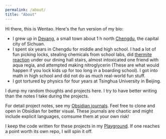 ```yaml
---
permalink: /about/
title: "About"
---
```


Hi there, this is Wentao. Here's the fun version of my bio:
- I grew up in [Deyang](https://en.wikipedia.org/wiki/Deyang), a small town about 1 h north [Chengdu](https://en.wikipedia.org/wiki/Chengdu), the capital city of Sichuan.
- I spent six years in Chengdu for middle and high school. I had a lot of fun picking locks, stealing chemicals from school labs, did [thermite reaction](https://www.youtube.com/watch?v=1N50IjDB5Sk&ab_channel=RMSCVideo) under our dining hall stairs, almost intoxicated one friend with aqua regia, and attempted making nitroglycerin (These are what would happen if you lock kids up for too long in a boarding school). I got into math in high school and did not do as much real-world fun stuff.
- I got tortured by physics for four years at Tsinghua University in Beijing.


I dump my random thoughts and projects here. I try to have better writing than the notes I take during the projects.

For detail project notes, see my [Obsidian journals](https://github.com/jwt625/Obsidian-Journals). Feel free to clone and open in Obsidian for better visual. These journals are chaotic and might include explicit languages, comsume them at your own risk!

I keep the code written for these projects in my [Playground](https://github.com/jwt625/PlayGround). If one reaches a point worth its own repo, I will spin it off.

